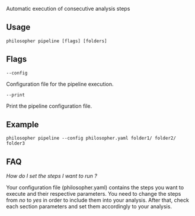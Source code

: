 Automatic execution of consecutive analysis steps


## Usage

`philosopher pipeline [flags] [folders]`


## Flags

`--config`

Configuration file for the pipeline execution.

`--print`

Print the pipeline configuration file.


## Example


`philosopher pipeline --config philosopher.yaml folder1/ folder2/ folder3`


## FAQ

_How do I set the steps I want to run ?_

Your configuration file (philosopher.yaml) contains the steps you want to execute and
their respective parameters. You need to change the steps from _no_ to _yes_ in order to include them
into your analysis. After that, check each section parameters and set them accordingly
to your analysis.
